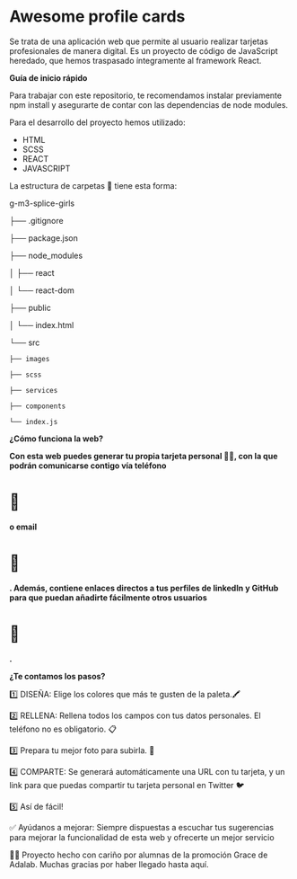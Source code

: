# **Awesome profile cards**

Se trata de una aplicación web que permite al usuario realizar tarjetas profesionales de manera digital. Es un proyecto de código de JavaScript heredado, que hemos traspasado íntegramente al framework React.

**Guía de inicio rápido**

Para trabajar con este repositorio, te recomendamos instalar previamente npm install y asegurarte de contar con las dependencias de node modules.

Para el desarrollo del proyecto hemos utilizado:

- HTML
- SCSS
- REACT
- JAVASCRIPT

La estructura de carpetas 📂 tiene esta forma:

g-m3-splice-girls

├── .gitignore

├── package.json

├── node\_modules

│   ├── react

│   └── react-dom

├── public

│   └── index.html

└── src

    ├── images

    ├── scss

    ├── services

    ├── components

    └── index.js

**¿Cómo funciona la web?**

**Con esta web puedes generar tu propia tarjeta personal 👩🏻, con la que podrán comunicarse contigo vía teléfono**

# 📲
 **o email**
# 📩
 **. Además, contiene enlaces directos a tus perfiles de linkedIn y GitHub para que puedan añadirte fácilmente otros usuarios**
# 👥
**.**

**¿Te contamos los pasos?**

1️⃣ DISEÑA: Elige los colores que más te gusten de la paleta.🖍

2️⃣ RELLENA: Rellena todos los campos con tus datos personales. El teléfono no es obligatorio. 📋

3️⃣ Prepara tu mejor foto para subirla. 📸

4️⃣ COMPARTE: Se generará automáticamente una URL con tu tarjeta, y un link para que puedas compartir tu tarjeta personal en Twitter 🐦

5️⃣ Así de fácil!

✅ Ayúdanos a mejorar: Siempre dispuestas a escuchar tus sugerencias para mejorar la funcionalidad de esta web y ofrecerte un mejor servicio

🙌🏾 Proyecto hecho con cariño por alumnas de la promoción Grace de Adalab. Muchas gracias por haber llegado hasta aquí.
